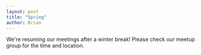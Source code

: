 ```yaml
---
layout: post
title: "Spring"
author: Brian
---
```


We're resuming our meetings after a winter break! Please check our meetup group for the time and location.